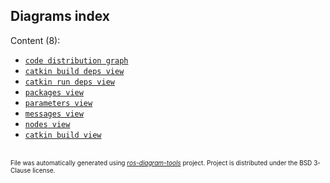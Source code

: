 <!--
File was automatically generated using 'ros-diagram-tools' project.
Project is distributed under the BSD 3-Clause license.
-->

## Diagrams index


Content (8):
 - [`code distribution graph`](clockpackview/full_graph.md)
 - [`catkin build deps view`](catkinbuildview/full_graph.md)
 - [`catkin run deps view`](catkinrunview/full_graph.md)
 - [`packages view`](packageview/full_graph.md)
 - [`parameters view`](paramview/main_page.md)
 - [`messages view`](msgview/main_page.md)
 - [`nodes view`](nodeview/full_graph.md)
 - [`catkin build view`](../catkinschedule/full_graph.md)


</br>
<font size="1">
File was automatically generated using <a href="https://github.com/anetczuk/ros-diagram-tools"><i>ros-diagram-tools</i></a> project.
Project is distributed under the BSD 3-Clause license.
</font>
